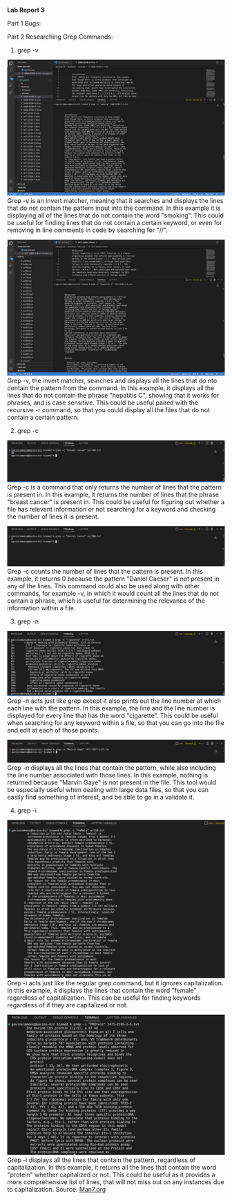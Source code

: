 **Lab Report 3**

Part 1 Bugs: 

Part 2 Researching Grep Commands: 

1. grep -v

![grep -v 1](grep-v1.png)
Grep -v is an invert matcher, meaning that it searches and displays the lines that do not contain the pattern input into the command. In this example it is displaying all of the lines that do not contain the word "smoking". This could be useful for finding lines that do not contain a certain keyword, or even for removing in line comments in code by searching for "//".

![grep -v 2](grep-v2.png)
Grep -v, the invert matcher, searches and displays all the lines that do nto contain the pattern from the command. In this example, it displays all the lines that do not contain the phrase "hepatitis C", showing that it works for phrases, and is case sensitive. This could be useful paired with the recursive -r command, so that you could display all the files that do not contain a certain pattern. 

2. grep -c

![grep -c 1](grep-c1.png)
Grep -c is a command that only returns the number of lines that the pattern is present in. In this example, it returns the number of lines that the phrase "breast cancer" is present in. This could be useful for figuring out whether a file has relevant information or not searching for a keyword and checking the number of lines it is present. 

![grep -c 2](grep-c2.png)
Grep -c counts the number of lines that the pattern is present. In this example, it returns 0 because the pattern "Daniel Caeser" is not present in any of the lines. This command could also be used along with other commands, for example -v, in which it would count all the lines that do not contain a phrase, which is useful for determining the relevance of the information within a file. 

3. grep -n

![grep -n 1](grep-n1.png)
Grep -n acts just like grep except it also prints out the line number at which each line with the pattern. In this example, the line and the line number is displayed for every line that has the word "cigarette". This could be useful when searching for any keyword within a file, so that you can go into the file and edit at each of those points.

![grep -n 2](grep-n2.png)
Grep -n displays all the lines that contain the pattern, while also including the line number associated with those lines. In this example, nothing is returned because "Marvin Gaye" is not present in the file. This tool would be especially useful when dealing with large data files, so that you can easily find something of interest, and be able to go in a validate it.

4. grep -i 

![grep -i 1](grep-i1.png)
Grep -i acts just like the regular grep command, but it ignores capitalization. In this example, it displays the lines that contain the word "female" regardless of capitalization. This can be useful for finding keywords regardless of if they are capitalized or not.

![grep -i 2](grep-i2.png)
Grep -i displays all the lines that contain the pattern, regardless of capitalization. In this example, it returns all the lines that contain the word "protein" whether capitalized or not. This could be useful as it provides a more comprehensive list of lines, that will not miss out on any instances due to capitalization.
Source: 
[Man7.org](https://man7.org/linux/man-pages/man1/grep.1.html)

